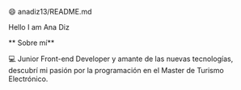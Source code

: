 😄 anadiz13/README.md

   Hello I am Ana Diz
   
  ** Sobre mí**
   
   💻 Junior Front-end Developer y amante de las nuevas tecnologías, descubrí mi pasión por la programación en el Master de Turismo Electrónico.
   
   

